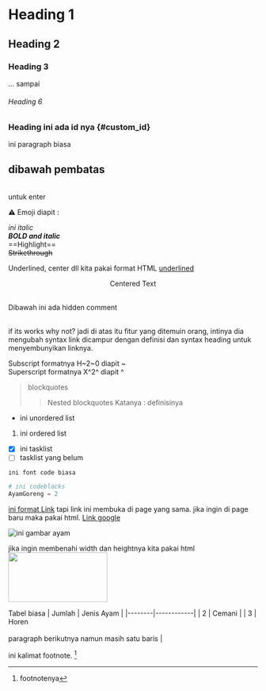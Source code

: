 # Heading 1
## Heading 2
### Heading 3
... sampai
###### Heading 6

### Heading ini ada id nya {#custom_id}

ini paragraph biasa

dibawah pembatas
---
<br> untuk enter

:warning: Emoji diapit :

*ini italic* <br>
***BOLD and italic*** <br>
==Highlight== <br>
~~Strikethrough~~ <br>

Underlined, center dll kita pakai format HTML
<ins>underlined</ins> <br>
<center>Centered Text</center> <br>

Dibawah ini ada hidden comment <br>

[hidden comment]: #
<br> if its works why not? jadi di atas itu fitur yang ditemuin orang, intinya dia mengubah syntax link dicampur dengan definisi dan syntax heading untuk menyembunyikan linknya.

Subscript formatnya H~2~0 diapit ~ <br>
Superscript formatnya X^2^ diapit ^ <br>

> blockquotes
>> Nested blockquotes
Katanya
: definisinya

- ini unordered list
1. ini ordered list
- [x] ini tasklist
- [ ] tasklist yang belum

`ini font code biasa`

```python
# ini codeblocks
AyamGoreng = 2
```

[ini format Link](https://www.google.co.id/) tapi link ini membuka di page yang sama.
jika ingin di page baru maka pakai html.
<a href="https://www.google.co.id/" target="_blank">Link google</a>

![ini gambar ayam](https://th.bing.com/th/id/OIP.fJSlWKWeuR56aS3pdyG3LgHaEO?rs=1&pid=ImgDetMain)

jika ingin membenahi width dan heightnya kita pakai html
<img src="https://th.bing.com/th/id/OIP.fJSlWKWeuR56aS3pdyG3LgHaEO?rs=1&pid=ImgDetMain" width="200" height="100">




Tabel biasa
| Jumlah | Jenis Ayam |
|--------|------------|
| 2 | Cemani |
| 3 | Horen<br><br>paragraph berikutnya namun masih satu baris |

ini kalimat footnote. [^1]
[^1]: footnotenya
